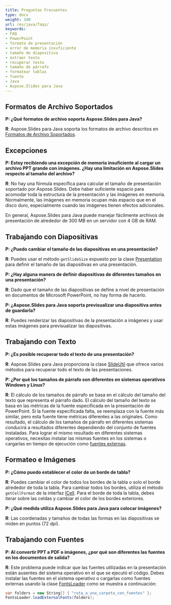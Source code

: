 ```yaml
---
title: Preguntas Frecuentes
type: docs
weight: 340
url: /es/java/faqs/
keywords:
- FAQ
- PowerPoint
- formato de presentación
- error de memoria insuficiente
- tamaño de diapositiva
- extraer texto
- recuperar texto
- tamaño de párrafo
- formatear tablas
- fuente
- Java
- Aspose.Slides para Java
---
```


## **Formatos de Archivo Soportados**

**P: ¿Qué formatos de archivo soporta Aspose.Slides para Java?**

**R**: Aspose.Slides para Java soporta los formatos de archivo descritos en [Formatos de Archivo Soportados](/slides/es/java/supported-file-formats/).

## **Excepciones**

**P: Estoy recibiendo una excepción de memoria insuficiente al cargar un archivo PPT grande con imágenes. ¿Hay una limitación en Aspose.Slides respecto al tamaño del archivo?**

**R**: No hay una fórmula específica para calcular el tamaño de presentación soportado por Aspose.Slides. Debe haber suficiente espacio para acomodar toda la estructura de la presentación y las imágenes en memoria. Normalmente, las imágenes en memoria ocupan más espacio que en el disco duro, especialmente cuando las imágenes tienen efectos adicionales.

En general, Aspose.Slides para Java puede manejar fácilmente archivos de presentación de alrededor de 300 MB en un servidor con 4 GB de RAM.

## **Trabajando con Diapositivas**

**P: ¿Puedo cambiar el tamaño de las diapositivas en una presentación?**

**R**: Puedes usar el método `getSlideSize` expuesto por la clase [Presentation](https://reference.aspose.com/slides/java/com.aspose.slides/presentation/) para definir el tamaño de las diapositivas en una presentación.

**P: ¿Hay alguna manera de definir diapositivas de diferentes tamaños en una presentación?**

**R**: Dado que el tamaño de las diapositivas se define a nivel de presentación en documentos de Microsoft PowerPoint, no hay forma de hacerlo.

**P: ¿Aspose.Slides para Java soporta previsualizar una diapositiva antes de guardarla?**

**R**: Puedes renderizar las diapositivas de la presentación a imágenes y usar estas imágenes para previsualizar las diapositivas.

## **Trabajando con Texto**

**P: ¿Es posible recuperar todo el texto de una presentación?**

**R**: Aspose.Slides para Java proporciona la clase [SlideUtil](https://reference.aspose.com/slides/java/com.aspose.slides/slideutil/) que ofrece varios métodos para recuperar todo el texto de las presentaciones.

**P: ¿Por qué los tamaños de párrafo son diferentes en sistemas operativos Windows y Linux?**

**R**: El cálculo de los tamaños de párrafo se basa en el cálculo del tamaño del texto que representa el párrafo dado. El cálculo del tamaño del texto se basa en las métricas de la fuente especificada en la presentación de PowerPoint. Si la fuente especificada falta, se reemplaza con la fuente más similar, pero esta fuente tiene métricas diferentes a las originales. Como resultado, el cálculo de los tamaños de párrafo en diferentes sistemas conducirá a resultados diferentes dependiendo del conjunto de fuentes instaladas. Para lograr el mismo resultado en diferentes sistemas operativos, necesitas instalar las mismas fuentes en los sistemas o cargarlas en tiempo de ejecución como [fuentes externas](/slides/es/java/custom-font/).

## **Formateo e Imágenes**

**P: ¿Cómo puedo establecer el color de un borde de tabla?**

**R**: Puedes cambiar el color de todos los bordes de la tabla o solo el borde alrededor de toda la tabla. Para cambiar todos los bordes, utiliza el método `getCellFormat` de la interfaz [ICell](https://reference.aspose.com/slides/java/com.aspose.slides/icell/). Para el borde de toda la tabla, debes iterar sobre las celdas y cambiar el color de los bordes exteriores.

**P: ¿Qué medida utiliza Aspose.Slides para Java para colocar imágenes?**

**R**: Las coordenadas y tamaños de todas las formas en las diapositivas se miden en puntos (72 dpi).

## **Trabajando con Fuentes**

**P: Al convertir PPT a PDF o imágenes, ¿por qué son diferentes las fuentes en los documentos de salida?**

**R**: Este problema puede indicar que las fuentes utilizadas en la presentación están ausentes del sistema operativo en el que se ejecutó el código. Debes instalar las fuentes en el sistema operativo o cargarlas como fuentes externas usando la clase [FontsLoader](https://reference.aspose.com/slides/java/com.aspose.slides/fontsloader/) como se muestra a continuación:
```cs
var folders = new String[] { "ruta_a_una_carpeta_con_fuentes" };
FontsLoader.loadExternalFonts(folders);
```